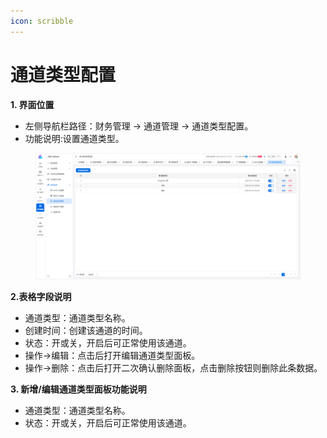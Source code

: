 ```yaml
---
icon: scribble
---
```


# 通道类型配置

**1. 界面位置**

* 左侧导航栏路径：财务管理 → 通道管理 → 通道类型配置。
* 功能说明:设置通道类型。

<figure><img src="../../.gitbook/assets/image (230).png" alt=""><figcaption></figcaption></figure>

**2.表格字段说明**

* 通道类型：通道类型名称。
* 创建时间：创建该通道的时间。
* 状态：开或关，开启后可正常使用该通道。
* 操作->编辑：点击后打开编辑通道类型面板。
* 操作->删除：点击后打开二次确认删除面板，点击删除按钮则删除此条数据。

**3. 新增/编辑通道类型面板功能说明**

* 通道类型：通道类型名称。
* 状态：开或关，开启后可正常使用该通道。
